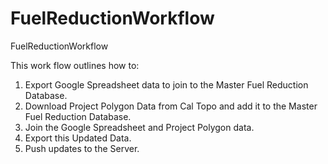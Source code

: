 # FuelReductionWorkflow
FuelReductionWorkflow

This work flow outlines how to:

  1. Export Google Spreadsheet data to join to the Master Fuel Reduction Database.
  2. Download Project Polygon Data from Cal Topo and add it to the Master Fuel Reduction Database.
  3. Join the Google Spreadsheet and Project Polygon data.
  4. Export this Updated Data.
  5. Push updates to the Server.

